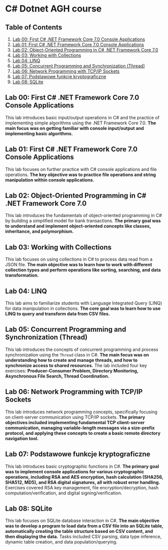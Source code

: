 # C# Dotnet AGH course

## Table of Contents

1. [Lab 00: First C# .NET Framework Core 7.0 Console Applications](#lab-00-first-c-net-framework-core-70-console-applications)
2. [Lab 01: First C# .NET Framework Core 7.0 Console Applications](#lab-01-first-c-net-framework-core-70-console-applications)
3. [Lab 02: Object-Oriented Programming in C# .NET Framework Core 7.0](#lab-02-object-oriented-programming-in-c-net-framework-core-70)
4. [Lab 03: Working with Collections](#lab-03-working-with-collections)
5. [Lab 04: LINQ](#lab-04-linq)
6. [Lab 05: Concurrent Programming and Synchronization (Thread)](#lab-05-concurrent-programming-and-synchronization-thread)
7. [Lab 06: Network Programming with TCP/IP Sockets](#lab-06-network-programming-with-tcpip-sockets)
8. [Lab 07: Podstawowe funkcje kryptograficzne](#lab-07-podstawowe-funkcje-kryptograficzne)
9. [Lab 08: SQLite](#lab-08-sqlite)

## Lab 00: First C# .NET Framework Core 7.0 Console Applications

This lab introduces basic input/output operations in C# and the practice of implementing simple algorithms using the .NET Framework Core 7.0. **The main focus was on getting familiar with console input/output and implementing basic algorithms.**

## Lab 01: First C# .NET Framework Core 7.0 Console Applications

This lab focuses on further practice with C# console applications and file operations. **The key objective was to practice file operations and string manipulation within console applications.**

## Lab 02: Object-Oriented Programming in C# .NET Framework Core 7.0

This lab introduces the fundamentals of object-oriented programming in C# by building a simplified model for bank transactions. **The primary goal was to understand and implement object-oriented concepts like classes, inheritance, and polymorphism.**

## Lab 03: Working with Collections

This lab focuses on using collections in C# to process data read from a JSON file. **The main objective was to learn how to work with different collection types and perform operations like sorting, searching, and data transformation.**

## Lab 04: LINQ

This lab aims to familiarize students with Language Integrated Query (LINQ) for data manipulation in collections. **The core goal was to learn how to use LINQ to query and transform data from CSV files.**

## Lab 05: Concurrent Programming and Synchronization (Thread)

This lab introduces the concepts of concurrent programming and process synchronization using the `Thread` class in C#. **The main focus was on understanding how to create and manage threads, and how to synchronize access to shared resources.**   The lab included four key exercises: **Producer-Consumer Problem, Directory Monitoring, Asynchronous File Search, Thread Coordination.**

## Lab 06: Network Programming with TCP/IP Sockets

This lab introduces network programming concepts, specifically focusing on client-server communication using TCP/IP sockets. **The primary objectives included implementing fundamental TCP client-server communication, managing variable-length messages via a size-prefix protocol, and applying these concepts to create a basic remote directory navigation tool.**

## Lab 07: Podstawowe funkcje kryptograficzne

This lab introduces basic cryptographic functions in C#. **The primary goal was to implement console applications for various cryptographic operations, including RSA and AES encryption, hash calculation (SHA256, SHA512, MD5), and RSA digital signatures, all with robust error handling.** Exercises covered RSA key management, file encryption/decryption, hash computation/verification, and digital signing/verification.

## Lab 08: SQLite

This lab focuses on SQLite database interaction in C#. **The main objective was to develop a program to load data from a CSV file into an SQLite table, automatically creating the table structure based on CSV content, and then displaying the data.** Tasks included CSV parsing, data type inference, dynamic table creation, and data population/querying.
